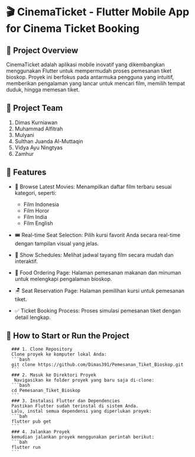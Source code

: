 # 🎬 CinemaTicket - Flutter Mobile App for Cinema Ticket Booking

## 📝 **Project Overview**
CinemaTicket adalah aplikasi mobile inovatif yang dikembangkan menggunakan Flutter untuk mempermudah proses pemesanan tiket bioskop. Proyek ini berfokus pada antarmuka pengguna yang intuitif, memberikan pengalaman yang lancar untuk mencari film, memilih tempat duduk, hingga memesan tiket.

## 👥 **Project Team**
1. Dimas Kurniawan
2. Muhammad Alfitrah
3. Mulyani
4. Sulthan Juanda Al-Muttaqin
5. Vidya Ayu Ningtyas
6. Zamhur
   
## 🚀 **Features**
- 🎥 Browse Latest Movies: Menampilkan daftar film terbaru sesuai kategori, seperti:
  - Film Indonesia
  - Film Horor
  - Film India
  - Film English
    
- 🎟️ Real-time Seat Selection: Pilih kursi favorit Anda secara real-time dengan tampilan visual yang jelas.
- 📅 Show Schedules: Melihat jadwal tayang film secara mudah dan interaktif.
- 🍔 Food Ordering Page: Halaman pemesanan makanan dan minuman untuk melengkapi pengalaman bioskop.
- 🪑 Seat Reservation Page: Halaman pemilihan kursi untuk pemesanan tiket.
- ✅ Ticket Booking Process: Proses simulasi pemesanan tiket dengan detail lengkap.

## 🔧 **How to Start or Run the Project**
      ### 1. Clone Repository
      Clone proyek ke komputer lokal Anda:
      ```bash
      git clone https://github.com/Dimas391/Pemesanan_Tiket_Bioskop.git
      ```
      ### 2. Masuk ke Direktori Proyek
       Navigasikan ke folder proyek yang baru saja di-clone:
      ```bash
      cd Pemesanan_Tiket_Bioskop
      ```
      ### 3. Instalasi Flutter dan Dependencies
      Pastikan Flutter sudah terinstal di sistem Anda.
      Lalu, instal semua dependensi yang diperlukan proyek:
      ```bah
      flutter pub get
      ```
      ### 4. Jalankan Proyek
      kemudian jalankan proyek menggunakan perintah berikut:
      ```bah
      flutter run
      ```
   





